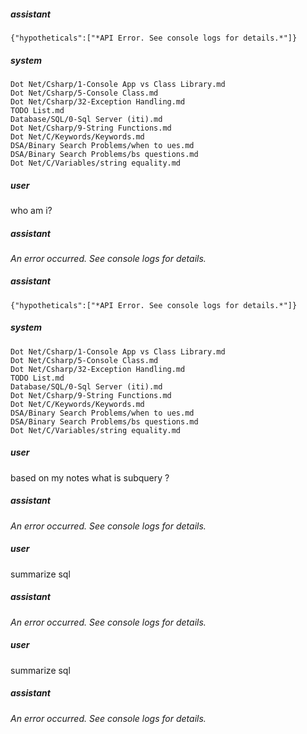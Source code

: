 ##### assistant
```lookup
{"hypotheticals":["*API Error. See console logs for details.*"]}
```

##### system
```sc-context
Dot Net/Csharp/1-Console App vs Class Library.md
Dot Net/Csharp/5-Console Class.md
Dot Net/Csharp/32-Exception Handling.md
TODO List.md
Database/SQL/0-Sql Server (iti).md
Dot Net/Csharp/9-String Functions.md
Dot Net/C/Keywords/Keywords.md
DSA/Binary Search Problems/when to ues.md
DSA/Binary Search Problems/bs questions.md
Dot Net/C/Variables/string equality.md
```

##### user
who am i?

##### assistant
*An error occurred. See console logs for details.*

##### assistant
```lookup
{"hypotheticals":["*API Error. See console logs for details.*"]}
```

##### system
```sc-context
Dot Net/Csharp/1-Console App vs Class Library.md
Dot Net/Csharp/5-Console Class.md
Dot Net/Csharp/32-Exception Handling.md
TODO List.md
Database/SQL/0-Sql Server (iti).md
Dot Net/Csharp/9-String Functions.md
Dot Net/C/Keywords/Keywords.md
DSA/Binary Search Problems/when to ues.md
DSA/Binary Search Problems/bs questions.md
Dot Net/C/Variables/string equality.md
```

##### user
based on my notes
what is subquery ?

##### assistant
*An error occurred. See console logs for details.*

##### user
summarize sql

##### assistant
*An error occurred. See console logs for details.*

##### user
summarize sql

##### assistant
*An error occurred. See console logs for details.*